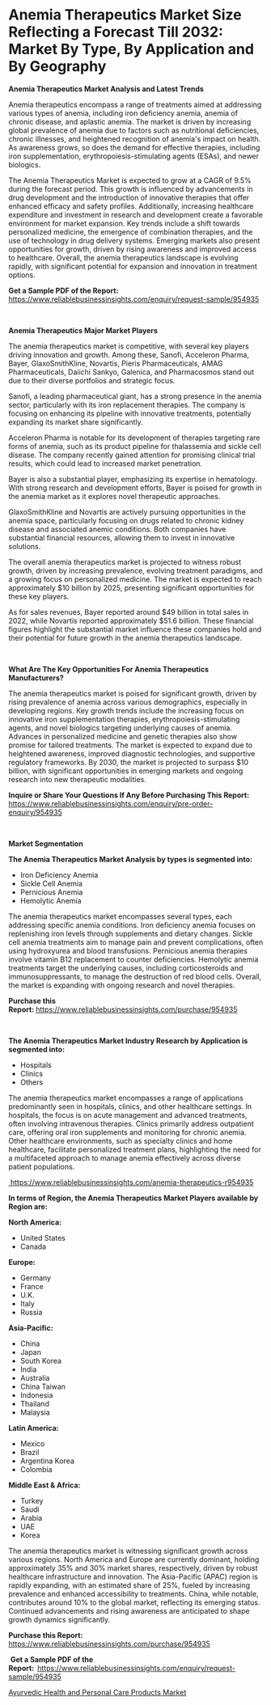 <p><h1>Anemia Therapeutics Market Size Reflecting a Forecast Till 2032: Market By Type, By Application and By Geography</h1></p><p><strong>Anemia Therapeutics Market Analysis and Latest Trends</strong></p>
<p><p>Anemia therapeutics encompass a range of treatments aimed at addressing various types of anemia, including iron deficiency anemia, anemia of chronic disease, and aplastic anemia. The market is driven by increasing global prevalence of anemia due to factors such as nutritional deficiencies, chronic illnesses, and heightened recognition of anemia's impact on health. As awareness grows, so does the demand for effective therapies, including iron supplementation, erythropoiesis-stimulating agents (ESAs), and newer biologics.</p><p>The Anemia Therapeutics Market is expected to grow at a CAGR of 9.5% during the forecast period. This growth is influenced by advancements in drug development and the introduction of innovative therapies that offer enhanced efficacy and safety profiles. Additionally, increasing healthcare expenditure and investment in research and development create a favorable environment for market expansion. Key trends include a shift towards personalized medicine, the emergence of combination therapies, and the use of technology in drug delivery systems. Emerging markets also present opportunities for growth, driven by rising awareness and improved access to healthcare. Overall, the anemia therapeutics landscape is evolving rapidly, with significant potential for expansion and innovation in treatment options.</p></p>
<p><strong>Get a Sample PDF of the Report:&nbsp;</strong> <a href="https://www.reliablebusinessinsights.com/enquiry/request-sample/954935?utm_campaign=3035&utm_medium=2&utm_source=Github&utm_content=ia&utm_term=07032025&utm_id=anemia-therapeutics">https://www.reliablebusinessinsights.com/enquiry/request-sample/954935</a></p>
<p>&nbsp;</p>
<p><strong>Anemia Therapeutics Major Market Players</strong></p>
<p><p>The anemia therapeutics market is competitive, with several key players driving innovation and growth. Among these, Sanofi, Acceleron Pharma, Bayer, GlaxoSmithKline, Novartis, Pieris Pharmaceuticals, AMAG Pharmaceuticals, Daiichi Sankyo, Galenica, and Pharmacosmos stand out due to their diverse portfolios and strategic focus.</p><p>Sanofi, a leading pharmaceutical giant, has a strong presence in the anemia sector, particularly with its iron replacement therapies. The company is focusing on enhancing its pipeline with innovative treatments, potentially expanding its market share significantly.</p><p>Acceleron Pharma is notable for its development of therapies targeting rare forms of anemia, such as its product pipeline for thalassemia and sickle cell disease. The company recently gained attention for promising clinical trial results, which could lead to increased market penetration.</p><p>Bayer is also a substantial player, emphasizing its expertise in hematology. With strong research and development efforts, Bayer is poised for growth in the anemia market as it explores novel therapeutic approaches.</p><p>GlaxoSmithKline and Novartis are actively pursuing opportunities in the anemia space, particularly focusing on drugs related to chronic kidney disease and associated anemic conditions. Both companies have substantial financial resources, allowing them to invest in innovative solutions.</p><p>The overall anemia therapeutics market is projected to witness robust growth, driven by increasing prevalence, evolving treatment paradigms, and a growing focus on personalized medicine. The market is expected to reach approximately $10 billion by 2025, presenting significant opportunities for these key players.</p><p>As for sales revenues, Bayer reported around $49 billion in total sales in 2022, while Novartis reported approximately $51.6 billion. These financial figures highlight the substantial market influence these companies hold and their potential for future growth in the anemia therapeutics landscape.</p></p>
<p>&nbsp;</p>
<p><strong>What Are The Key Opportunities For Anemia Therapeutics Manufacturers?</strong></p>
<p><p>The anemia therapeutics market is poised for significant growth, driven by rising prevalence of anemia across various demographics, especially in developing regions. Key growth trends include the increasing focus on innovative iron supplementation therapies, erythropoiesis-stimulating agents, and novel biologics targeting underlying causes of anemia. Advances in personalized medicine and genetic therapies also show promise for tailored treatments. The market is expected to expand due to heightened awareness, improved diagnostic technologies, and supportive regulatory frameworks. By 2030, the market is projected to surpass $10 billion, with significant opportunities in emerging markets and ongoing research into new therapeutic modalities.</p></p>
<p><strong>Inquire or Share Your Questions If Any Before Purchasing This Report:</strong> <a href="https://www.reliablebusinessinsights.com/enquiry/pre-order-enquiry/954935?utm_campaign=3035&utm_medium=2&utm_source=Github&utm_content=ia&utm_term=07032025&utm_id=anemia-therapeutics">https://www.reliablebusinessinsights.com/enquiry/pre-order-enquiry/954935</a></p>
<p>&nbsp;</p>
<p><strong>Market Segmentation</strong></p>
<p><strong>The Anemia Therapeutics Market Analysis by types is segmented into:</strong></p>
<p><ul><li>Iron Deficiency Anemia</li><li>Sickle Cell Anemia</li><li>Pernicious Anemia</li><li>Hemolytic Anemia</li></ul></p>
<p><p>The anemia therapeutics market encompasses several types, each addressing specific anemia conditions. Iron deficiency anemia focuses on replenishing iron levels through supplements and dietary changes. Sickle cell anemia treatments aim to manage pain and prevent complications, often using hydroxyurea and blood transfusions. Pernicious anemia therapies involve vitamin B12 replacement to counter deficiencies. Hemolytic anemia treatments target the underlying causes, including corticosteroids and immunosuppressants, to manage the destruction of red blood cells. Overall, the market is expanding with ongoing research and novel therapies.</p></p>
<p><strong>Purchase this Report:&nbsp;</strong><a href="https://www.reliablebusinessinsights.com/purchase/954935?utm_campaign=3035&utm_medium=2&utm_source=Github&utm_content=ia&utm_term=07032025&utm_id=anemia-therapeutics">https://www.reliablebusinessinsights.com/purchase/954935</a></p>
<p>&nbsp;</p>
<p><strong>The Anemia Therapeutics Market Industry Research by Application is segmented into:</strong></p>
<p><ul><li>Hospitals</li><li>Clinics</li><li>Others</li></ul></p>
<p><p>The anemia therapeutics market encompasses a range of applications predominantly seen in hospitals, clinics, and other healthcare settings. In hospitals, the focus is on acute management and advanced treatments, often involving intravenous therapies. Clinics primarily address outpatient care, offering oral iron supplements and monitoring for chronic anemia. Other healthcare environments, such as specialty clinics and home healthcare, facilitate personalized treatment plans, highlighting the need for a multifaceted approach to manage anemia effectively across diverse patient populations.</p></p>
<p><a href="https://www.reliablebusinessinsights.com/anemia-therapeutics-r954935?utm_campaign=3035&utm_medium=2&utm_source=Github&utm_content=ia&utm_term=07032025&utm_id=anemia-therapeutics">&nbsp;https://www.reliablebusinessinsights.com/anemia-therapeutics-r954935</a></p>
<p><strong>In terms of Region, the Anemia Therapeutics Market Players available by Region are:</strong></p>
<p>
    <p> <strong> North America: </strong>
        <ul>
            <li>United States</li>
            <li>Canada</li>
        </ul>
        </p> 
    <p> <strong> Europe: </strong>
        <ul>
            <li>Germany</li>
            <li>France</li>
            <li>U.K.</li>
            <li>Italy</li>
            <li>Russia</li>
        </ul>
        </p> 
    <p> <strong> Asia-Pacific: </strong>
        <ul>
            <li>China</li>
            <li>Japan</li>
            <li>South Korea</li>
            <li>India</li>
            <li>Australia</li>
            <li>China Taiwan</li>
            <li>Indonesia</li>
            <li>Thailand</li>
            <li>Malaysia</li>
        </ul>
        </p> 
    <p> <strong> Latin America: </strong>
        <ul>
            <li>Mexico</li>
            <li>Brazil</li>
            <li>Argentina Korea</li>
            <li>Colombia</li>
        </ul>
        </p> 
    <p> <strong> Middle East & Africa: </strong>
        <ul>
            <li>Turkey</li>
            <li>Saudi</li>
            <li>Arabia</li>
            <li>UAE</li>
            <li>Korea</li>
        </ul>
    </p>
    </p>
<p><p>The anemia therapeutics market is witnessing significant growth across various regions. North America and Europe are currently dominant, holding approximately 35% and 30% market shares, respectively, driven by robust healthcare infrastructure and innovation. The Asia-Pacific (APAC) region is rapidly expanding, with an estimated share of 25%, fueled by increasing prevalence and enhanced accessibility to treatments. China, while notable, contributes around 10% to the global market, reflecting its emerging status. Continued advancements and rising awareness are anticipated to shape growth dynamics significantly.</p></p>
<p><strong>Purchase this Report: </strong><a href="https://www.reliablebusinessinsights.com/purchase/954935?utm_campaign=3035&utm_medium=2&utm_source=Github&utm_content=ia&utm_term=07032025&utm_id=anemia-therapeutics">https://www.reliablebusinessinsights.com/purchase/954935</a></p>
<p>&nbsp;<strong>Get a Sample PDF of the Report:&nbsp;&nbsp;</strong><a href="https://www.reliablebusinessinsights.com/enquiry/request-sample/954935?utm_campaign=3035&utm_medium=2&utm_source=Github&utm_content=ia&utm_term=07032025&utm_id=anemia-therapeutics">https://www.reliablebusinessinsights.com/enquiry/request-sample/954935</a></p>
<p><strong></strong></p>
<p><p><a href="https://github.com/meuskocov/Market-Research-Report-List-1/blob/main/ayurvedic-health-and-personal-care-products-market.md?utm_campaign=3035&utm_medium=2&utm_source=Github&utm_content=ia&utm_term=07032025&utm_id=anemia-therapeutics">Ayurvedic Health and Personal Care Products Market</a></p></p>